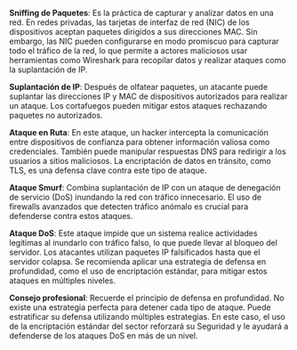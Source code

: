 **Sniffing de Paquetes**: Es la práctica de capturar y analizar datos en una red. En redes privadas, las tarjetas de interfaz de red (NIC) de los dispositivos aceptan paquetes dirigidos a sus direcciones MAC. Sin embargo, las NIC pueden configurarse en modo promiscuo para capturar todo el tráfico de la red, lo que permite a actores maliciosos usar herramientas como Wireshark para recopilar datos y realizar ataques como la suplantación de IP.

**Suplantación de IP**: Después de olfatear paquetes, un atacante puede suplantar las direcciones IP y MAC de dispositivos autorizados para realizar un ataque. Los cortafuegos pueden mitigar estos ataques rechazando paquetes no autorizados.

**Ataque en Ruta**: En este ataque, un hacker intercepta la comunicación entre dispositivos de confianza para obtener información valiosa como credenciales. También puede manipular respuestas DNS para redirigir a los usuarios a sitios maliciosos. La encriptación de datos en tránsito, como TLS, es una defensa clave contra este tipo de ataque.

**Ataque Smurf**: Combina suplantación de IP con un ataque de denegación de servicio (DoS) inundando la red con tráfico innecesario. El uso de firewalls avanzados que detecten tráfico anómalo es crucial para defenderse contra estos ataques.

**Ataque DoS**: Este ataque impide que un sistema realice actividades legítimas al inundarlo con tráfico falso, lo que puede llevar al bloqueo del servidor. Los atacantes utilizan paquetes IP falsificados hasta que el servidor colapsa. Se recomienda aplicar una estrategia de defensa en profundidad, como el uso de encriptación estándar, para mitigar estos ataques en múltiples niveles.

**Consejo profesional**: Recuerde el principio de defensa en profundidad. No existe una estrategia perfecta para detener cada tipo de ataque. Puede estratificar su defensa utilizando múltiples estrategias. En este caso, el uso de la encriptación estándar del sector reforzará su Seguridad y le ayudará a defenderse de los ataques DoS en más de un nivel.